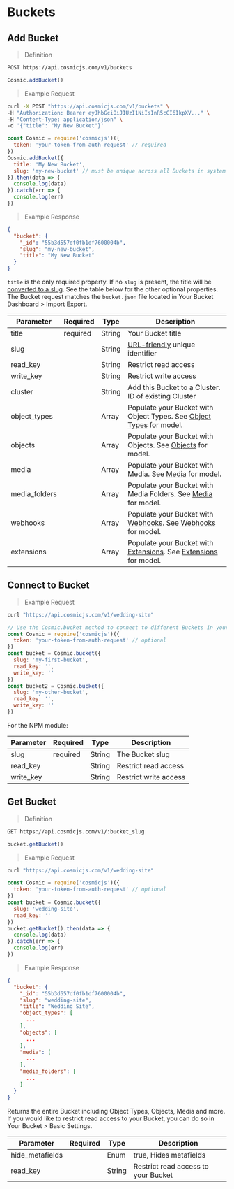 # Buckets


## Add Bucket


> Definition

```bash
POST https://api.cosmicjs.com/v1/buckets
```

```javascript
Cosmic.addBucket()
```

> Example Request

```bash
curl -X POST "https://api.cosmicjs.com/v1/buckets" \
-H "Authorization: Bearer eyJhbGciOiJIUzI1NiIsInR5cCI6IkpXV..." \
-H "Content-Type: application/json" \
-d '{"title": "My New Bucket"}'
```

```javascript
const Cosmic = require('cosmicjs')({
  token: 'your-token-from-auth-request' // required
})
Cosmic.addBucket({
  title: 'My New Bucket',
  slug: 'my-new-bucket' // must be unique across all Buckets in system
}).then(data => {
  console.log(data)
}).catch(err => {
  console.log(err)
})
```

> Example Response

```json
{
  "bucket": {
    "_id": "55b3d557df0fb1df7600004b",
    "slug": "my-new-bucket",
    "title": "My New Bucket"
  }
}
```

`title` is the only required property.  If no `slug` is present, the title will be <a href="https://www.npmjs.com/package/url-slug" target="_blank">converted to a slug</a>.  See the table below for the other optional properties.  The Bucket request matches the `bucket.json` file located in Your Bucket Dashboard > Import Export.

Parameter | Required | Type | Description
--------- | ------- | ----------- | -----------
title | required | String | Your Bucket title
slug |  | String | <a href="https://www.npmjs.com/package/url-slug" target="_blank">URL-friendly</a> unique identifier
read_key |  | String | Restrict read access
write_key |  | String | Restrict write access
cluster |  | String | Add this Bucket to a Cluster.  ID of existing Cluster
object_types |  | Array | Populate your Bucket with Object Types.  See <a href="#object-types">Object Types</a> for model.
objects |  | Array | Populate your Bucket with Objects. See <a href="#objects">Objects</a> for model.
media |  | Array | Populate your Bucket with Media. See <a href="#media">Media</a> for model.
media_folders |  | Array | Populate your Bucket with Media Folders. See <a href="#media">Media</a> for model.
webhooks |  | Array | Populate your Bucket with <a href="https://cosmicjs.com/docs/webhooks" target="_blank">Webhooks</a>. See <a href="#webhooks">Webhooks</a> for model.
extensions |  | Array | Populate your Bucket with <a href="https://cosmicjs.com/docs/extensions" target="_blank">Extensions</a>. See <a href="#extensions">Extensions</a> for model.

## Connect to Bucket

> Example Request

```bash
curl "https://api.cosmicjs.com/v1/wedding-site"
```

```javascript
// Use the Cosmic.bucket method to connect to different Buckets in your account.
const Cosmic = require('cosmicjs')({
  token: 'your-token-from-auth-request' // optional
})
const bucket = Cosmic.bucket({
  slug: 'my-first-bucket',
  read_key: '',
  write_key: ''
})
const bucket2 = Cosmic.bucket({
  slug: 'my-other-bucket',
  read_key: '',
  write_key: ''
})
```

For the NPM module:

Parameter | Required | Type | Description
--------- | ------- | ----------- | -----------
slug | required | String | The Bucket slug
read_key |  | String | Restrict read access
write_key |  | String | Restrict write access

## Get Bucket

> Definition

```bash
GET https://api.cosmicjs.com/v1/:bucket_slug
```

```javascript
bucket.getBucket()
```

> Example Request

```bash
curl "https://api.cosmicjs.com/v1/wedding-site"
```

```javascript
const Cosmic = require('cosmicjs')({
  token: 'your-token-from-auth-request' // optional
})
const bucket = Cosmic.bucket({
  slug: 'wedding-site',
  read_key: ''
})
bucket.getBucket().then(data => {
  console.log(data)
}).catch(err => {
  console.log(err)
})
```

> Example Response

```json
{
  "bucket": {
    "_id": "55b3d557df0fb1df7600004b",
    "slug": "wedding-site",
    "title": "Wedding Site",
    "object_types": [
      ...
    ],
    "objects": [
      ...
    ],
    "media": [
      ...
    ],
    "media_folders": [
      ...
    ]
  }
}
```


Returns the entire Bucket including Object Types, Objects, Media and more.  If you would like to restrict read access to your Bucket, you can do so in Your Bucket > Basic Settings.

Parameter | Required | Type | Description
--------- | ------- | ----------- | -----------
hide_metafields |  | Enum | true, Hides metafields
read_key |  | String | Restrict read access to your Bucket